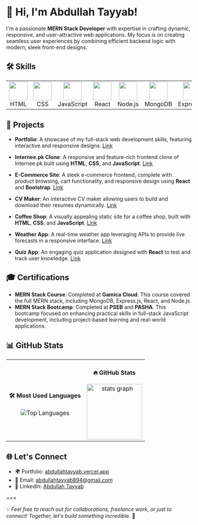 # 👋 Hi, I'm Abdullah Tayyab!

I'm a passionate **MERN Stack Developer** with expertise in crafting dynamic, responsive, and user-attractive web applications. My focus is on creating seamless user experiences by combining efficient backend logic with modern, sleek front-end designs.

## 🛠️ Skills

<table>
  <tr>
    <td align="center"><img src="https://cdn.jsdelivr.net/gh/devicons/devicon/icons/html5/html5-original-wordmark.svg" width="50"/><br/>HTML</td>
    <td align="center"><img src="https://cdn.jsdelivr.net/gh/devicons/devicon/icons/css3/css3-original-wordmark.svg" width="50"/><br/>CSS</td>
    <td align="center"><img src="https://cdn.jsdelivr.net/gh/devicons/devicon/icons/javascript/javascript-original.svg" width="50"/><br/>JavaScript</td>
    <td align="center"><img src="https://cdn.jsdelivr.net/gh/devicons/devicon/icons/react/react-original-wordmark.svg" width="50"/><br/>React</td>
    <td align="center"><img src="https://cdn.jsdelivr.net/gh/devicons/devicon/icons/nodejs/nodejs-original-wordmark.svg" width="50"/><br/>Node.js</td>
    <td align="center"><img src="https://cdn.jsdelivr.net/gh/devicons/devicon/icons/mongodb/mongodb-original-wordmark.svg" width="50"/><br/>MongoDB</td>
    <td align="center"><img src="https://cdn.jsdelivr.net/gh/devicons/devicon/icons/express/express-original-wordmark.svg" width="50"/><br/>Express.js</td>
    <td align="center"><img src="https://cdn.jsdelivr.net/gh/devicons/devicon/icons/bootstrap/bootstrap-original-wordmark.svg" width="50"/><br/>Bootstrap</td>
    <td align="center"><img src="https://cdn.jsdelivr.net/gh/devicons/devicon/icons/materialui/materialui-original.svg" width="50"/><br/>MUI</td>
    <td align="center"><img src="https://cdn.jsdelivr.net/gh/devicons/devicon/icons/npm/npm-original-wordmark.svg" width="50"/><br/>NPM</td>
    <td align="center"><img src="https://cdn.jsdelivr.net/gh/devicons/devicon/icons/git/git-original.svg" width="50"/><br/>Git</td>
    <td align="center"><img src="https://cdn.jsdelivr.net/gh/devicons/devicon/icons/github/github-original.svg" width="50"/><br/>GitHub</td>
  </tr>
</table>

## 🚀 Projects

- **Portfolio**: A showcase of my full-stack web development skills, featuring interactive and responsive designs.  [Link](https://abdullahtayyab.vercel.app/)
  
- **Internee.pk Clone**: A responsive and feature-rich frontend clone of Internee.pk built using **HTML**, **CSS**, and **JavaScript**. [Link](https://internee-pk-redesign.vercel.app/)

- **E-Commerce Site**: A sleek e-commerce frontend, complete with product browsing, cart functionality, and responsive design using **React** and **Bootstrap**. [Link](https://shopping-dukaan.vercel.app/)

- **CV Maker**: An interactive CV maker allowing users to build and download their resumes dynamically. [Link](https://mycvmaker.vercel.app/)

- **Coffee Shop**: A visually appealing static site for a coffee shop, built with **HTML**, **CSS**, and **JavaScript**. [Link](https://coffee-shoop.vercel.app/)

- **Weather App**: A real-time weather app leveraging APIs to provide live forecasts in a responsive interface. [Link](https://weatheruptodate.vercel.app/)

- **Quiz App**: An engaging quiz application designed with **React** to test and track user knowledge. [Link](https://reactjs-quiz-app-with-timer.netlify.app/)

## 🎓 Certifications

- **MERN Stack Course**: Completed at **Gamica Cloud**. This course covered the full MERN stack, including MongoDB, Express.js, React, and Node.js.
- **MERN Stack Bootcamp**: Completed at **PSEB** and **PASHA**. This bootcamp focused on enhancing practical skills in full-stack JavaScript development, including project-based learning and real-world applications.

## 📊 GitHub Stats

<table>
  <tr>
    <td align="center">
      <h4>🛠️ Most Used Languages</h4>
      <img src="https://github-readme-stats.vercel.app/api/top-langs/?username=ab-tayyab&layout=compact&theme=radical" alt="Top Languages" />
    </td>
    <td align="center">
      <h4> 🔥 GitHub Stats</h4>
        <img src="https://github-readme-stats.vercel.app/api?username=ab-tayyab&hide_title=false&hide_rank=false&show_icons=true&include_all_commits=true&count_private=true&disable_animations=false&theme=dracula&locale=en&hide_border=false" height="150" alt="stats graph"  />
</td>
  </tr>
</table>

## 🌐 Let's Connect

- 🌍 Portfolio: [abdullahtayyab.vercel.app](https://abdullahtayyab.vercel.app)  
- 📧 Email: [abdullahtayyab894@gmail.com](mailto:abdullahtayyab894@gmail.com)  
- 🔗 LinkedIn: [Abdullah Tayyab](https://www.linkedin.com/in/abdullah--tayyab/)  

===

💡 *Feel free to reach out for collaborations, freelance work, or just to connect! Together, let's build something incredible.* 🚀
